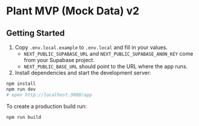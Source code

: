 # Plant MVP (Mock Data) v2

## Getting Started

1. Copy `.env.local.example` to `.env.local` and fill in your values.
   - `NEXT_PUBLIC_SUPABASE_URL` and `NEXT_PUBLIC_SUPABASE_ANON_KEY` come from your Supabase project.
   - `NEXT_PUBLIC_BASE_URL` should point to the URL where the app runs.
2. Install dependencies and start the development server:

```bash
npm install
npm run dev
# open http://localhost:3000/app
```

To create a production build run:

```bash
npm run build
```
